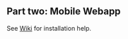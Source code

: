 ## Part two: Mobile Webapp ##

See [Wiki](https://github.com/sinnerschrader/digitalfoosball/wiki/Installation-Instructions:-Part-2:-Mobile-Webapp) for installation help.

